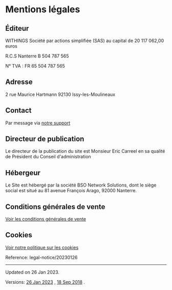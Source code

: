 Mentions légales
================

Éditeur
-------

WITHINGS Société par actions simplifiée (SAS) au capital de 20 117 062,00 euros

R.C.S Nanterre B 504 787 565

N° TVA : FR 65 504 787 565

Adresse
-------

2 rue Maurice Hartmann 92130 Issy-les-Moulineaux

Contact
-------

Par message via [notre support](https://help.withings.com/)

Directeur de publication
------------------------

Le directeur de la publication du site est Monsieur Eric Carreel en sa qualité de Président du Conseil d'administration

Hébergeur
---------

Le Site est hébergé par la société BSO Network Solutions, dont le siège social est situé au 81 avenue François Arago, 92000 Nanterre.

Conditions générales de vente
-----------------------------

[Voir les conditions générales de vente](https://withings.com/legal/sales-conditions)

Cookies
-------

[Voir notre politique sur les cookies](https://withings.com/legal/cookies)

  

Reference: legal-notice/20230126

* * *

Updated on 26 Jan 2023.

Versions: [26 Jan 2023](https://withings.com/fr/fr/legal/legal-notice?version=20230126) , [18 Sep 2018](https://withings.com/fr/fr/legal/legal-notice?version=20180918) .